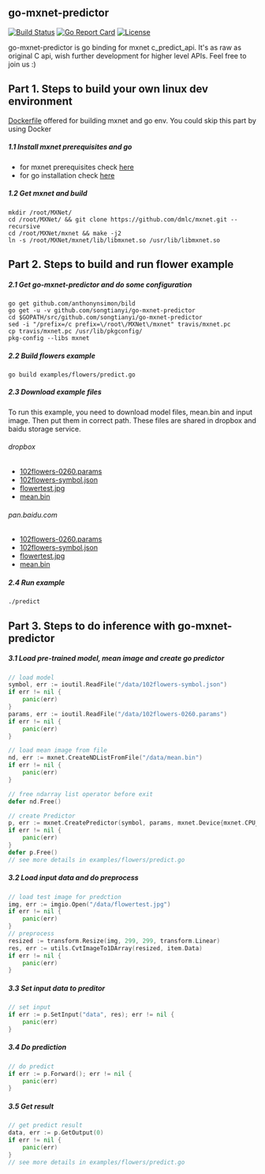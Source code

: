 ## go-mxnet-predictor

[![Build Status](https://travis-ci.org/songtianyi/go-mxnet-predictor.svg?branch=master)](https://travis-ci.org/songtianyi/go-mxnet-predictor)
[![Go Report Card](https://goreportcard.com/badge/github.com/songtianyi/go-mxnet-predictor)](https://goreportcard.com/report/github.com/songtianyi/go-mxnet-predictor)
[![License](https://img.shields.io/badge/License-Apache%202.0-blue.svg)](https://opensource.org/licenses/Apache-2.0)


go-mxnet-predictor is go binding for mxnet c_predict_api. It's as raw as original C api, wish further development for higher level APIs. Feel free to join us :)


## Part 1. Steps to build your own linux dev environment
[Dockerfile](https://github.com/songtianyi/docker-dev-envs/blob/master/gmp.Dockerfile) offered for building mxnet and go env. You could skip this part by using Docker

##### 1.1 Install mxnet prerequisites and go
* for mxnet prerequisites check [here](http://mxnet.io/get_started/setup.html#prerequisites)
* for go installation check [here](https://golang.org/doc/install)

##### 1.2 Get mxnet and build
	mkdir /root/MXNet/
	cd /root/MXNet/ && git clone https://github.com/dmlc/mxnet.git --recursive
	cd /root/MXNet/mxnet && make -j2
	ln -s /root/MXNet/mxnet/lib/libmxnet.so /usr/lib/libmxnet.so


## Part 2. Steps to build and run flower example
##### 2.1 Get go-mxnet-predictor and do some configuration
```shell
go get github.com/anthonynsimon/bild
go get -u -v github.com/songtianyi/go-mxnet-predictor
cd $GOPATH/src/github.com/songtianyi/go-mxnet-predictor	
sed -i "/prefix=/c prefix=\/root\/MXNet\/mxnet" travis/mxnet.pc
cp travis/mxnet.pc /usr/lib/pkgconfig/
pkg-config --libs mxnet
```

##### 2.2 Build flowers example
```shell
go build examples/flowers/predict.go
```

##### 2.3 Download example files
To run this example, you need to download model files, mean.bin and input image.
Then put them in correct path. These files are shared in dropbox and baidu storage service.
###### dropbox
* [102flowers-0260.params](https://www.dropbox.com/s/7l8zye9jpv2bywu/102flowers-0260.params?dl=0)
* [102flowers-symbol.json](https://www.dropbox.com/s/507hikz8561hwxg/102flowers-symbol.json?dl=0)
* [flowertest.jpg](https://www.dropbox.com/s/9ej43gpkcdw3q32/flowertest.jpg?dl=0)
* [mean.bin](https://www.dropbox.com/s/rg45ma97x886i53/mean.bin?dl=0)

###### pan.baidu.com
* [102flowers-0260.params](https://pan.baidu.com/s/1qYuHE5A)
* [102flowers-symbol.json](https://pan.baidu.com/s/1i5sTZY9)
* [flowertest.jpg](https://pan.baidu.com/s/1skUXirz)
* [mean.bin](https://pan.baidu.com/s/1kVlyy5x)

##### 2.4 Run example
```shell
./predict
```

## Part 3. Steps to do inference with go-mxnet-predictor
##### 3.1 Load pre-trained model, mean image and create go predictor
```go
// load model
symbol, err := ioutil.ReadFile("/data/102flowers-symbol.json")
if err != nil {
	panic(err)
}
params, err := ioutil.ReadFile("/data/102flowers-0260.params")
if err != nil {
	panic(err)
}

// load mean image from file
nd, err := mxnet.CreateNDListFromFile("/data/mean.bin")
if err != nil {
    panic(err)
}

// free ndarray list operator before exit
defer nd.Free()

// create Predictor
p, err := mxnet.CreatePredictor(symbol, params, mxnet.Device{mxnet.CPU_DEVICE, 0}, []mxnet.InputNode{{Key: "data", Shape: []uint32{1, 3, 299, 299}}})
if err != nil {
	panic(err)
}
defer p.Free()
// see more details in examples/flowers/predict.go
```

##### 3.2 Load input data and do preprocess
```go
// load test image for predction
img, err := imgio.Open("/data/flowertest.jpg")
if err != nil {
	panic(err)
}
// preprocess
resized := transform.Resize(img, 299, 299, transform.Linear)
res, err := utils.CvtImageTo1DArray(resized, item.Data)
if err != nil {
	panic(err)
}
```

##### 3.3 Set input data to preditor
```go
// set input
if err := p.SetInput("data", res); err != nil {
	panic(err)
}
```
##### 3.4 Do prediction
```go
// do predict
if err := p.Forward(); err != nil {
	panic(err)
}
```

##### 3.5 Get result
```go
// get predict result
data, err := p.GetOutput(0)
if err != nil {
	panic(err)
}
// see more details in examples/flowers/predict.go
```

